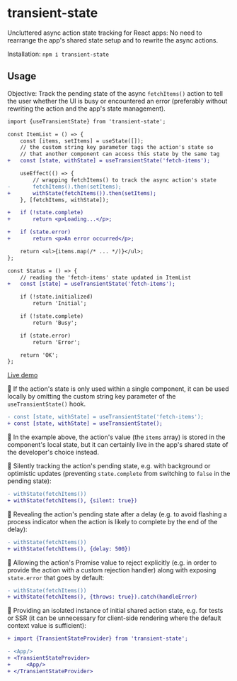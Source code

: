 # transient-state

Uncluttered async action state tracking for React apps: No need to rearrange the app's shared state setup and to rewrite the async actions.

Installation: `npm i transient-state`

## Usage

Objective: Track the pending state of the async `fetchItems()` action to tell the user whether the UI is busy or encountered an error (preferably without rewriting the action and the app's state management).

```diff
import {useTransientState} from 'transient-state';

const ItemList = () => {
    const [items, setItems] = useState([]);
    // the custom string key parameter tags the action's state so
    // that another component can access this state by the same tag
+   const [state, withState] = useTransientState('fetch-items');

    useEffect(() => {
        // wrapping fetchItems() to track the async action's state
-       fetchItems().then(setItems);
+       withState(fetchItems()).then(setItems);
    }, [fetchItems, withState]);

+   if (!state.complete)
+       return <p>Loading...</p>;

+   if (state.error)
+       return <p>An error occurred</p>;

    return <ul>{items.map(/* ... */)}</ul>;
};

const Status = () => {
    // reading the 'fetch-items' state updated in ItemList
+   const [state] = useTransientState('fetch-items');

    if (!state.initialized)
        return 'Initial';

    if (!state.complete)
        return 'Busy';

    if (state.error)
        return 'Error';

    return 'OK';
};
```

[Live demo](https://codesandbox.io/p/sandbox/shared-transient-state-demo-35ktct?file=%2Fsrc%2FItemList.js)

🔹 If the action's state is only used within a single component, it can be used locally by omitting the custom string key parameter of the `useTransientState()` hook.

```diff
- const [state, withState] = useTransientState('fetch-items');
+ const [state, withState] = useTransientState();
```

🔹 In the example above, the action's value (the `items` array) is stored in the component's local state, but it can certainly live in the app's shared state of the developer's choice instead.

🔹 Silently tracking the action's pending state, e.g. with background or optimistic updates (preventing `state.complete` from switching to `false` in the pending state):

```diff
- withState(fetchItems())
+ withState(fetchItems(), {silent: true})
```

🔹 Revealing the action's pending state after a delay (e.g. to avoid flashing a process indicator when the action is likely to complete by the end of the delay):

```diff
- withState(fetchItems())
+ withState(fetchItems(), {delay: 500})
```

🔹 Allowing the action's Promise value to reject explicitly (e.g. in order to provide the action with a custom rejection handler) along with exposing `state.error` that goes by default:

```diff
- withState(fetchItems())
+ withState(fetchItems(), {throws: true}).catch(handleError)
```

🔹 Providing an isolated instance of initial shared action state, e.g. for tests or SSR (it can be unnecessary for client-side rendering where the default context value is sufficient):

```diff
+ import {TransientStateProvider} from 'transient-state';

- <App/>
+ <TransientStateProvider>
+     <App/>
+ </TransientStateProvider>
```
